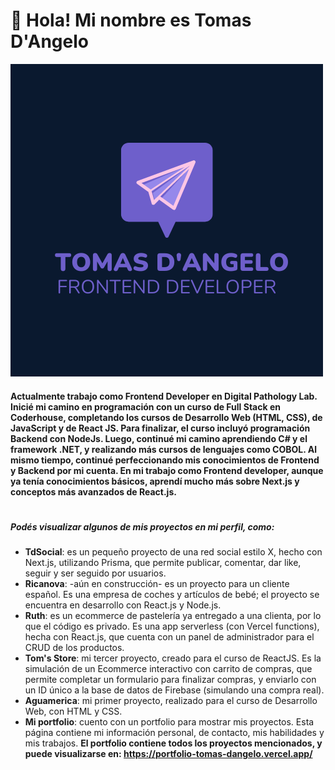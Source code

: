 # 👋 Hola! Mi nombre es Tomas D'Angelo
![](https://raw.githubusercontent.com/TomasDangelo/TomasDangelo/main/logo-td-2.png)

#### Actualmente trabajo como Frontend Developer en Digital Pathology Lab. Inicié mi camino en programación con un curso de Full Stack en Coderhouse, completando los cursos de Desarrollo Web (HTML, CSS), de JavaScript y de React JS. Para finalizar, el curso incluyó programación Backend con NodeJs. Luego, continué mi camino aprendiendo C# y el framework .NET, y realizando más cursos de lenguajes como COBOL. Al mismo tiempo, continué perfeccionando mis conocimientos de Frontend y Backend por mi cuenta. En mi trabajo como Frontend developer, aunque ya tenía conocimientos básicos, aprendí mucho más sobre Next.js y conceptos más avanzados de React.js.  
#
##### Podés visualizar algunos de mis proyectos en mi perfil, como:
- **TdSocial**: es un pequeño proyecto de una red social estilo X, hecho con Next.js, utilizando Prisma, que permite publicar, comentar, dar like, seguir y ser seguido por usuarios.  
- **Ricanova**:  -aún en construcción- es un proyecto para un cliente español. Es una empresa de coches y artículos de bebé; el proyecto se encuentra en desarrollo con React.js y Node.js.
- **Ruth**: es un ecommerce de pastelería ya entregado a una clienta, por lo que el código es privado. Es una app serverless (con Vercel functions), hecha con React.js, que cuenta con un panel de administrador para el CRUD de los productos.
- **Tom's Store**: mi tercer proyecto, creado para el curso de ReactJS. Es la simulación de un Ecommerce interactivo con carrito de compras, que permite completar un formulario para finalizar compras, y enviarlo con un ID único a la base de datos de Firebase (simulando una compra real).
- **Aguamerica**: mi primer proyecto, realizado para el curso de Desarrollo Web, con HTML y CSS. 
- **Mi portfolio**: cuento con un portfolio para mostrar mis proyectos. Esta página contiene mi información personal, de contacto, mis habilidades y mis trabajos. **El portfolio contiene todos los proyectos mencionados, y puede visualizarse en: https://portfolio-tomas-dangelo.vercel.app/**

